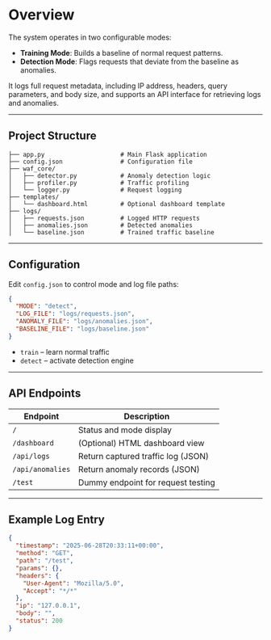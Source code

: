 # Overview

The system operates in two configurable modes:

- **Training Mode**: Builds a baseline of normal request patterns.
- **Detection Mode**: Flags requests that deviate from the baseline as anomalies.

It logs full request metadata, including IP address, headers, query parameters, and body size, and supports an API interface for retrieving logs and anomalies.

---

## Project Structure

```
├── app.py                     # Main Flask application
├── config.json                # Configuration file
├── waf_core/
│   ├── detector.py            # Anomaly detection logic
│   ├── profiler.py            # Traffic profiling
│   └── logger.py              # Request logging
├── templates/
│   └── dashboard.html         # Optional dashboard template
├── logs/
│   ├── requests.json          # Logged HTTP requests
│   ├── anomalies.json         # Detected anomalies
│   └── baseline.json          # Trained traffic baseline
````

---

## Configuration

Edit `config.json` to control mode and log file paths:

```json
{
  "MODE": "detect",
  "LOG_FILE": "logs/requests.json",
  "ANOMALY_FILE": "logs/anomalies.json",
  "BASELINE_FILE": "logs/baseline.json"
}
````

* `train` – learn normal traffic
* `detect` – activate detection engine

---

## API Endpoints

| Endpoint         | Description                        |
| ---------------- | ---------------------------------- |
| `/`              | Status and mode display            |
| `/dashboard`     | (Optional) HTML dashboard view     |
| `/api/logs`      | Return captured traffic log (JSON) |
| `/api/anomalies` | Return anomaly records (JSON)      |
| `/test`          | Dummy endpoint for request testing |

---

## Example Log Entry

```json
{
  "timestamp": "2025-06-28T20:33:11+00:00",
  "method": "GET",
  "path": "/test",
  "params": {},
  "headers": {
    "User-Agent": "Mozilla/5.0",
    "Accept": "*/*"
  },
  "ip": "127.0.0.1",
  "body": "",
  "status": 200
}
```